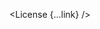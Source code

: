 <script lang="ts">
  import { License } from 'svelte-shields'
  import type { LicensePropsType } from 'svelte-shields';

  const link: LicensePropsType = {
    source: 'github',
    user: 'shinokada',
    repo: 'svelte-shields',
    logo: 'svelte',
    link: ['https://github.com/shinokada/svelte-shields', 'https://svelte-shields.codewithshin.com']
  }
</script>


<License {...link} />